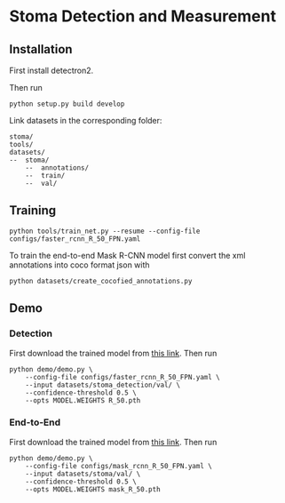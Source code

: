 # Stoma Detection and Measurement

## Installation

First install detectron2.

Then run

```
python setup.py build develop
```

Link datasets in the corresponding folder:

```
stoma/
tools/
datasets/
--  stoma/
    --  annotations/
    --  train/
    --  val/
```

## Training

```
python tools/train_net.py --resume --config-file configs/faster_rcnn_R_50_FPN.yaml
```

To train the end-to-end Mask R-CNN model first convert the xml annotations into coco format json with

```
python datasets/create_cocofied_annotations.py
```

## Demo

### Detection

First download the trained model from [this link](https://cloudstor.aarnet.edu.au/plus/s/sfkLBWae8bmal6s). Then run

```
python demo/demo.py \
    --config-file configs/faster_rcnn_R_50_FPN.yaml \
    --input datasets/stoma_detection/val/ \
    --confidence-threshold 0.5 \
    --opts MODEL.WEIGHTS R_50.pth
```

### End-to-End

First download the trained model from [this link](https://cloudstor.aarnet.edu.au/plus/s/1AJlUYksklDsDZH). Then run

```
python demo/demo.py \
    --config-file configs/mask_rcnn_R_50_FPN.yaml \
    --input datasets/stoma/val/ \
    --confidence-threshold 0.5 \
    --opts MODEL.WEIGHTS mask_R_50.pth
```